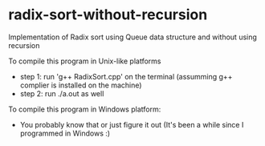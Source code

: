 # radix-sort-without-recursion
Implementation of Radix sort using Queue data structure and without using recursion

To compile this program in Unix-like platforms
- step 1:  run 'g++ RadixSort.cpp' on the terminal (assumming g++ complier is installed on the machine)
- step 2: run ./a.out as well

To compile this program in Windows platform:
- You probably know that or just figure it out (It's been a while since I programmed in Windows :\)
